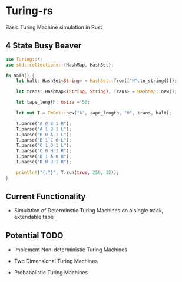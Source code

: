 # Turing-rs 

Basic Turing Machine simulation in Rust

## 4 State Busy Beaver
```rust
use Turing::*;
use std::collections::{HashMap, HashSet};

fn main() {
    let halt: HashSet<String> = HashSet::from(["H".to_string()]);

    let trans: HashMap<(String, String), Trans> = HashMap::new();

    let tape_length: usize = 50;

    let mut T = TmDet::new("A", tape_length, "0", trans, halt);

    T.parse("A 0 B 1 R");
    T.parse("A 1 B 1 L");
    T.parse("B 0 A 1 L");
    T.parse("B 1 C 0 L");
    T.parse("C 1 D 1 L");
    T.parse("C 0 H 1 R");
    T.parse("D 1 A 0 R");
    T.parse("D 0 D 1 R");

    println!("{:?}", T.run(true, 250, 15));
}
```

## Current Functionality
* Simulation of Determinstic Turing Machines on a single track, extendable tape


## Potential TODO
* Implement Non-deterministic Turing Machines
 
* Two Dimensional Turing Machines

* Probabalistic Turing Machines
 

